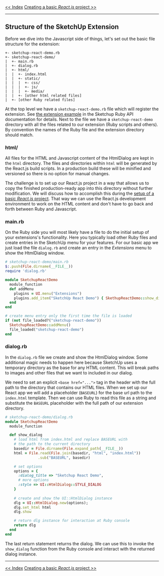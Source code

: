 [<< Index](./index.md) 
[Creating a basic *React.js* project >>](./create_react_app.md)

---

## Structure of the SketchUp Extension

Before we dive into the Javascript side of things, let's set out the basic file structure for the extension:

    +- sketchup-react-demo.rb
    +- sketchup-react-demo/
    |  +- main.rb
    |  +- dialog.rb
    |  +- html/
    |  |  +- index.html
    |  |  +- static/
    |  |  |  +- css/ 
    |  |  |  +- js/
    |  |  |  +- media/
    |  |  +- [other html related files]
    |  +- [other Ruby related files]

At the top level we have a `sketchup-react-demo.rb` file which will register the extension. See [the extension example](http://ruby.sketchup.com/SketchupExtension.html) in the Sketchup Ruby API documentation for details. Next to the file we have a `sketchup-react-demo` directory with all the files related to our extension (Ruby scripts and others). By convention the names of the Ruby file and the extension directory should match.

### html/

All files for the HTML and Javascript content of the HtmlDialog are kept in the `html` directory. The files and directories within `html` will be generated by the React.js build scripts. In a production build these will be minified and versioned so there is no option for manual changes.

The challenge is to set up our React.js project in a way that allows us to copy the finished production-ready app into this directory without further modification. We will discuss how to accomplish this during the [setup of a basic *React.js* project](./create_react_app.md). That way we can use the React.js development environment to work on the HTML content and don't have to go back and forth between Ruby and Javascript.

### main.rb

On the Ruby side you will most likely have a file to do the initial setup of your extensions's functionality. Here you typically load other Ruby files and create entries in the SketchUp menu for your features. For our basic app we just load the file `dialog.rb` and create an entry in the *Extensions* menu to show the HtmlDialog window.

```ruby
# sketchup-react-demo/main.rb
$:.push(File.dirname(__FILE__))
require 'dialog.rb'

module SketchupReactDemo
  module_function
  def addMenu
    plugins = UI.menu("Extensions")
    plugins.add_item("SketchUp React Demo") { SkethupReactDemo::show_dialog }
  end
end

# create menu entry only the first time the file is loaded
if (not file_loaded?("sketchup-react-demo"))
  SketchupReactDemo::addMenu()
  file_loaded("sketchup-react-demo")
end   
```

### dialog.rb

In the `dialog.rb` file we create and show the HtmlDialog window. Some additional magic needs to happen here because SketchUp uses a temporary directory as the base for any HTML content. This will break paths to images and other files that we want to included in our dialog.

We need to set an explicit `<base href="...">` tag in the header with the full path to the directory that contains our HTML files. When we set up our React app we will add a placeholder (`BASEURL`) for the base url path to the `index.html` template. Then we can use Ruby to read this file as a string and substitute the `BASEURL` placeholder with the full path of our extension directory.

```ruby
# sketchup-react-demo/dialog.rb
module SketchupReactDemo
  module_function

  def show_dialog
    # load html from index.html and replace BASEURL with
    # the path to the current directory
    basedir = File.dirname(File.expand_path(__FILE__))
    html = File.read(File.join(basedir, "html", "index.html"))
               .sub("BASEURL", basedir)

    # set options
    options = {
      :dialog_title => "Sketchup React Demo",
      # more options
      :style => UI::HtmlDialog::STYLE_DIALOG
    }
    
    # create and show the UI::HtmlDialog instance
    dlg = UI::HtmlDialog.new(options);
    dlg.set_html html
    dlg.show

    # return dlg instance for interaction at Ruby console
    return dlg
  end
end
```

The last return statement returns the dialog. We can use this to invoke the  `show_dialog` function from the Ruby console and interact with the returned dialog instance.

---

[<< Index](./index.md) 
[Creating a basic *React.js* project >>](./create_react_app.md)
